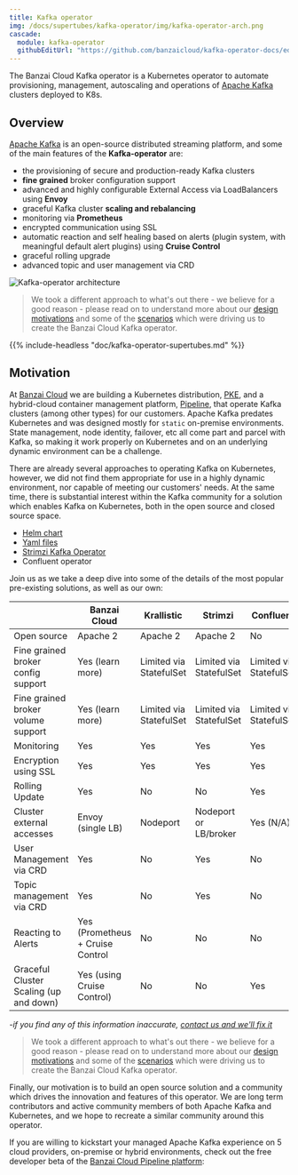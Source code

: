 ```yaml
---
title: Kafka operator
img: /docs/supertubes/kafka-operator/img/kafka-operator-arch.png
cascade:
  module: kafka-operator
  githubEditUrl: "https://github.com/banzaicloud/kafka-operator-docs/edit/master/docs/"
---
```


The Banzai Cloud Kafka operator is a Kubernetes operator to automate provisioning, management, autoscaling and operations of [Apache Kafka](https://kafka.apache.org) clusters deployed to K8s.

## Overview

[Apache Kafka](https://kafka.apache.org) is an open-source distributed streaming platform, and some of the main features of the **Kafka-operator** are:

- the provisioning of secure and production-ready Kafka clusters
- **fine grained** broker configuration support
- advanced and highly configurable External Access via LoadBalancers using **Envoy**
- graceful Kafka cluster **scaling and rebalancing**
- monitoring via **Prometheus**
- encrypted communication using SSL
- automatic reaction and self healing based on alerts (plugin system, with meaningful default alert plugins) using **Cruise Control**
- graceful rolling upgrade
- advanced topic and user management via CRD

![Kafka-operator architecture](/docs/supertubes/kafka-operator/img/kafka-operator-arch.png)

>We took a different approach to what's out there - we believe for a good reason - please read on to understand more about our [design motivations](docs/features.md) and some of the [scenarios](docs/scenarios.md) which were driving us to create the Banzai Cloud Kafka operator.

{{% include-headless "doc/kafka-operator-supertubes.md" %}}

## Motivation

At [Banzai Cloud](https://banzaicloud.com) we are building a Kubernetes distribution, [PKE](/products/pke), and a hybrid-cloud container management platform, [Pipeline](/products/pipeline), that operate Kafka clusters (among other types) for our customers. Apache Kafka predates Kubernetes and was designed mostly for `static` on-premise environments. State management, node identity, failover, etc all come part and parcel with Kafka, so making it work properly on Kubernetes and on an underlying dynamic environment can be a challenge.

There are already several approaches to operating Kafka on Kubernetes, however, we did not find them appropriate for use in a highly dynamic environment, nor capable of meeting our customers' needs. At the same time, there is substantial interest within the Kafka community for a solution which enables Kafka on Kubernetes, both in the open source and closed source space.

- [Helm chart](https://github.com/confluentinc/cp-helm-charts/tree/master/charts/cp-kafka)
- [Yaml files](https://github.com/Yolean/kubernetes-kafka)
- [Strimzi Kafka Operator](https://github.com/strimzi/strimzi-kafka-operator)
- Confluent operator

Join us as we take a deep dive into some of the details of the most popular pre-existing solutions, as well as our own:

|               | Banzai Cloud | Krallistic | Strimzi | Confluent|
| ------------- | ------------ | ------------ | ------------ | ------------ |
| Open source  | Apache 2 | Apache 2|Apache 2| No|
| Fine grained broker config support  | Yes (learn more) | Limited via StatefulSet|Limited via StatefulSet|Limited via StatefulSet|
| Fine grained broker volume support  | Yes (learn more) | Limited via StatefulSet|Limited via StatefulSet|Limited via StatefulSet|
| Monitoring  | Yes | Yes|Yes|Yes|
| Encryption using SSL  | Yes | Yes|Yes|Yes|
| Rolling Update  | Yes | No |No|Yes|
| Cluster external accesses  | Envoy (single LB) | Nodeport |Nodeport or LB/broker|Yes (N/A)|
| User Management via CRD  | Yes | No |Yes|No|
| Topic management via CRD  | Yes | No |Yes|No|
| Reacting to Alerts| Yes (Prometheus + Cruise Control | No |No|No|
| Graceful Cluster Scaling (up and down)| Yes (using Cruise Control) | No |No|Yes|

*-if you find any of this information inaccurate, [contact us and we'll fix it](/contact)*

>We took a different approach to what's out there - we believe for a good reason - please read on to understand more about our [design motivations](docs/features.md) and some of the [scenarios](docs/scenarios.md) which were driving us to create the Banzai Cloud Kafka operator.

Finally, our motivation is to build an open source solution and a community which drives the innovation and features of this operator. We are long term contributors and active community members of both Apache Kafka and Kubernetes, and we hope to recreate a similar community around this operator.

If you are willing to kickstart your managed Apache Kafka experience on 5 cloud providers, on-premise or hybrid environments, check out the free developer beta of the [Banzai Cloud Pipeline platform](/products/pipeline):
